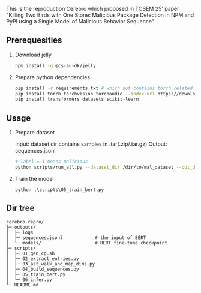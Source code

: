 This is the reproduction Cerebro which proposed in TOSEM 25' paper "Killing Two Birds with One Stone: Malicious Package Detection in NPM and PyPI using a Single Model of Malicious Behavior Sequence"


## Prerequesities

1. Download jelly

    ```bash
    npm install -g @cs-au-dk/jelly
    ```

2. Prepare python dependencies

    ```bash
    pip install -r requirements.txt # which not contains torch related dependencies
    pip install torch torchvision torchaudio --index-url https://download.pytorch.org/whl/cu121  # switch CUDA/CPU if needed
    pip install transformers datasets scikit-learn
    ```

## Usage

1. Prepare dataset

    Input: dataset dir contains samples in .tar(.zip/.tar.gz)
    Output: sequences.jsonl 

    ```bash
    # label = 1 means malicious
    python scripts/run_all.py --dataset_dir /dir/to/mal_dataset --out_dir ./outputs  --workers 16 --jelly_timeout 1000 --label 1
    ```

2. Train the model

    ```bert
    python .\scripts\05_train_bert.py
    ```

## Dir tree

```
cerebro-repro/
├─ outputs/
│  ├─ logs
│  ├─ sequences.jsonl            # the input of BERT
│  └─ models/                    # BERT fine-tune checkpoint
├─ scripts/
│  ├─ 01_gen_cg.sh
│  ├─ 02_extract_entries.py
│  ├─ 03_ast_walk_and_map_dims.py
│  ├─ 04_build_sequences.py
│  ├─ 05_train_bert.py
│  └─ 06_infer.py
└─ README.md
```
